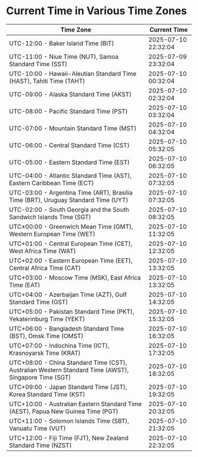 # Current Time in Various Time Zones

| Time Zone | Current Time |
|-----------|--------------|
| UTC-12:00 - Baker Island Time (BIT) | 2025-07-10 22:32:04 |
| UTC-11:00 - Niue Time (NUT), Samoa Standard Time (SST) | 2025-07-09 23:32:04 |
| UTC-10:00 - Hawaii-Aleutian Standard Time (HAST), Tahiti Time (TAHT) | 2025-07-10 00:32:04 |
| UTC-09:00 - Alaska Standard Time (AKST) | 2025-07-10 02:32:04 |
| UTC-08:00 - Pacific Standard Time (PST) | 2025-07-10 03:32:04 |
| UTC-07:00 - Mountain Standard Time (MST) | 2025-07-10 04:32:04 |
| UTC-06:00 - Central Standard Time (CST) | 2025-07-10 05:32:05 |
| UTC-05:00 - Eastern Standard Time (EST) | 2025-07-10 06:32:05 |
| UTC-04:00 - Atlantic Standard Time (AST), Eastern Caribbean Time (ECT) | 2025-07-10 07:32:05 |
| UTC-03:00 - Argentina Time (ART), Brasília Time (BRT), Uruguay Standard Time (UYT) | 2025-07-10 07:32:05 |
| UTC-02:00 - South Georgia and the South Sandwich Islands Time (SGT) | 2025-07-10 08:32:05 |
| UTC±00:00 - Greenwich Mean Time (GMT), Western European Time (WET) | 2025-07-10 11:32:05 |
| UTC+01:00 - Central European Time (CET), West Africa Time (WAT) | 2025-07-10 12:32:05 |
| UTC+02:00 - Eastern European Time (EET), Central Africa Time (CAT) | 2025-07-10 13:32:05 |
| UTC+03:00 - Moscow Time (MSK), East Africa Time (EAT) | 2025-07-10 13:32:05 |
| UTC+04:00 - Azerbaijan Time (AZT), Gulf Standard Time (GST) | 2025-07-10 14:32:05 |
| UTC+05:00 - Pakistan Standard Time (PKT), Yekaterinburg Time (YEKT) | 2025-07-10 15:32:05 |
| UTC+06:00 - Bangladesh Standard Time (BST), Omsk Time (OMST) | 2025-07-10 16:32:05 |
| UTC+07:00 - Indochina Time (ICT), Krasnoyarsk Time (KRAT) | 2025-07-10 17:32:05 |
| UTC+08:00 - China Standard Time (CST), Australian Western Standard Time (AWST), Singapore Time (SGT) | 2025-07-10 18:32:05 |
| UTC+09:00 - Japan Standard Time (JST), Korea Standard Time (KST) | 2025-07-10 19:32:05 |
| UTC+10:00 - Australian Eastern Standard Time (AEST), Papua New Guinea Time (PGT) | 2025-07-10 20:32:05 |
| UTC+11:00 - Solomon Islands Time (SBT), Vanuatu Time (VUT) | 2025-07-10 21:32:05 |
| UTC+12:00 - Fiji Time (FJT), New Zealand Standard Time (NZST) | 2025-07-10 22:32:05 |
